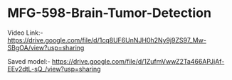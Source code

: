 # MFG-598-Brain-Tumor-Detection

Video Link:- https://drive.google.com/file/d/1cq8UF6UnNJH0h2Ny9j9ZS97_Mw-SBgOA/view?usp=sharing

Saved model:- https://drive.google.com/file/d/1ZufmVwwZ2Ta466APJjAf-EEv2dtL-sQ_/view?usp=sharing
